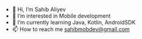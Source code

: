 - 👋 Hi, I’m Sahib Aliyev
- 👀 I’m interested in Mobile development
- 🌱 I’m currently learning Java, Kotlin, AndroidSDK
- 📫 How to reach me sahibmobdev@gmail.com

<!---
SahibMobDev/SahibMobDev is a ✨ special ✨ repository because its `README.md` (this file) appears on your GitHub profile.
You can click the Preview link to take a look at your changes.
--->

